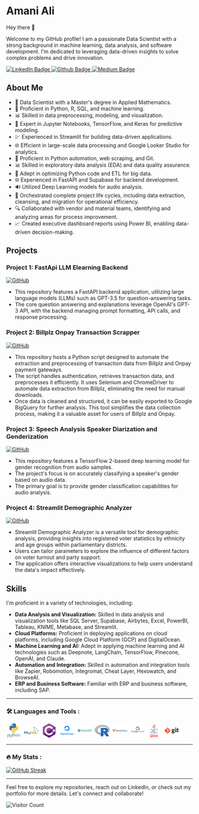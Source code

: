 # Amani Ali

Hey there 👋

Welcome to my GitHub profile! I am a passionate Data Scientist with a strong background in machine learning, data analysis, and software development. I'm dedicated to leveraging data-driven insights to solve complex problems and drive innovation.

<div id="badges">
  <a href="https://www.linkedin.com/in/atenamani">
    <img src="https://img.shields.io/badge/LinkedIn-blue?style=for-the-badge&logo=linkedin&logoColor=white" alt="LinkedIn Badge"/>
  </a>
  <a href="https://amaniali95.github.io/">
    <img src="https://img.shields.io/badge/Portfolio-red?style=for-the-badge&logo=github&logoColor=white" alt="Github Badge"/>
  </a>
  <a href="https://medium.com/@amanialihusin">
    <img src="https://img.shields.io/badge/Medium-grey?style=for-the-badge&logo=medium&logoColor=white" alt="Medium Badge"/>
  </a>
</div>

## About Me

- 💼 Data Scientist with a Master's degree in Applied Mathematics.
- 🌟 Proficient in Python, R, SQL, and machine learning.
- 📊 Skilled in data preprocessing, modeling, and visualization.
- 🚀 Expert in Jupyter Notebooks, TensorFlow, and Keras for predictive modeling.
- 💹 Experienced in Streamlit for building data-driven applications.
- 🌐 Efficient in large-scale data processing and Google Looker Studio for analytics.
- 🤖 Proficient in Python automation, web scraping, and Git.
- 📊 Skilled in exploratory data analysis (EDA) and data quality assurance.
- 🚀 Adept in optimizing Python code and ETL for big data.
- 🌐 Experienced in FastAPI and Supabase for backend development.
- 🔊 Utilized Deep Learning models for audio analysis.
- 🔧 Orchestrated complete project life cycles, including data extraction, cleansing, and migration for operational efficiency.
- 🔍 Collaborated with vendor and material teams, identifying and analyzing areas for process improvement.
- 📈 Created executive dashboard reports using Power BI, enabling data-driven decision-making.

## Projects

### Project 1: FastApi LLM Elearning Backend
[![GitHub](https://img.shields.io/badge/GitHub-Project%201-red?logo=github)](https://github.com/AmaniAli95/fastapi-llm-elearning-backend)
- This repository features a FastAPI backend application, utilizing large language models (LLMs) such as GPT-3.5 for question-answering tasks.
- The core question answering and explanations leverage OpenAI's GPT-3 API, with the backend managing prompt formatting, API calls, and response processing.

### Project 2: Billplz Onpay Transaction Scrapper
[![GitHub](https://img.shields.io/badge/GitHub-Project%202-red?logo=github)](https://github.com/AmaniAli95/billplz-onpay-transaction-scraper)
- This repository hosts a Python script designed to automate the extraction and preprocessing of transaction data from Billplz and Onpay payment gateways.
- The script handles authentication, retrieves transaction data, and preprocesses it efficiently. It uses Selenium and ChromeDriver to automate data extraction from Billplz, eliminating the need for manual downloads.
- Once data is cleaned and structured, it can be easily exported to Google BigQuery for further analysis. This tool simplifies the data collection process, making it a valuable asset for users of Billplz and Onpay.

### Project 3: Speech Analysis Speaker Diarization and Genderization
[![GitHub](https://img.shields.io/badge/GitHub-Project%203-red?logo=github)](https://github.com/AmaniAli95/speech-analysis-speaker-diarization-genderization)
- This repository features a TensorFlow 2-based deep learning model for gender recognition from audio samples.
- The project's focus is on accurately classifying a speaker's gender based on audio data.
- The primary goal is to provide gender classification capabilities for audio analysis.

### Project 4: Streamlit Demographic Analyzer
[![GitHub](https://img.shields.io/badge/GitHub-Project%204-red?logo=github)](https://github.com/AmaniAli95/streamlit-demographic-analyzer/blob/main/README.md)
- Streamlit Demographic Analyzer is a versatile tool for demographic analysis, providing insights into registered voter statistics by ethnicity and age groups within parliamentary districts.
- Users can tailor parameters to explore the influence of different factors on voter turnout and party support.
- The application offers interactive visualizations to help users understand the data's impact effectively.

## Skills

I'm proficient in a variety of technologies, including:

- **Data Analysis and Visualization:** Skilled in data analysis and visualization tools like SQL Server, Supabase, Airbytes, Excel, PowerBI, Tableau, KNIME, Metabase, and Streamlit.
- **Cloud Platforms:** Proficient in deploying applications on cloud platforms, including Google Cloud Platform (GCP) and DigitalOcean.
- **Machine Learning and AI:** Adept in applying machine learning and AI technologies such as Deepnote, LangChain, TensorFlow, Pinecone, OpenAI, and Claude.
- **Automation and Integration:** Skilled in automation and integration tools like Zapier, Robomotion, Integromat, Cheat Layer, Hexowatch, and BrowseAI.
- **ERP and Business Software:** Familiar with ERP and business software, including SAP.

---
### :hammer_and_wrench: Languages and Tools :
<div>
  <img src="https://github.com/devicons/devicon/blob/master/icons/python/python-original-wordmark.svg" title="Python" alt="Python" width="40" height="40"/>&nbsp;
  <img src="https://github.com/devicons/devicon/blob/master/icons/mysql/mysql-original-wordmark.svg" title="MySQL"  alt="MySQL" width="40" height="40"/>&nbsp;
  <img src="https://github.com/devicons/devicon/blob/master/icons/csharp/csharp-original.svg" title="C#" alt="C#" width="40" height="40"/>&nbsp;
  <img src="https://github.com/devicons/devicon/blob/master/icons/digitalocean/digitalocean-original-wordmark.svg" title="Digitalocean" alt="Digitalocean" width="40" height="40"/>&nbsp;
  <img src="https://github.com/devicons/devicon/blob/master/icons/fastapi/fastapi-original-wordmark.svg" title="FastAPI" alt="FastAPI" width="40" height="40"/>&nbsp;
  <img src="https://github.com/devicons/devicon/blob/master/icons/r/r-original.svg" title="R" alt="R" width="40" height="40"/>&nbsp;
  <img src="https://github.com/devicons/devicon/blob/master/icons/tensorflow/tensorflow-original-wordmark.svg" title="Tensorflow" alt="Tensorflow" width="40" height="40"/>&nbsp;
  <img src="https://github.com/devicons/devicon/blob/master/icons/googlecloud/googlecloud-original-wordmark.svg" title="Google Cloud" **alt="Google Cloud" width="40" height="40"/>
  <img src="https://github.com/devicons/devicon/blob/master/icons/java/java-original-wordmark.svg" title="Java" alt="Java" width="40" height="40"/>&nbsp;
  <img src="https://github.com/devicons/devicon/blob/master/icons/git/git-original-wordmark.svg" title="Git" **alt="Git" width="40" height="40"/>
</div>

---

### :fire: My Stats :
[![GitHub Streak](http://github-readme-streak-stats.herokuapp.com?user=AmaniAli95&theme=dark&background=000000)](https://git.io/streak-stats)

---

Feel free to explore my repositories, reach out on LinkedIn, or check out my portfolio for more details. Let's connect and collaborate!

![Visitor Count](https://profile-counter.glitch.me/AmaniAli95/count.svg)

